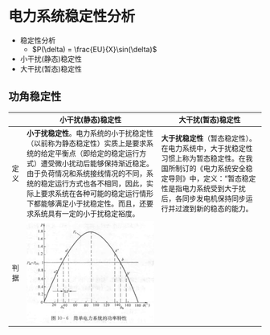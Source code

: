 # 电力系统稳定性分析

- 稳定性分析
  - $P(\delta) = \frac{EU}{X}\sin(\delta)$
- 小干扰(静态)稳定性
- 大干扰(暂态)稳定性


## 功角稳定性

|      | 小干扰(静态)稳定性                                                                                                                                                                                                                                                                                                                 | 大干扰(暂态)稳定性                                                                                                                                                                                                    |
| ---- | ---------------------------------------------------------------------------------------------------------------------------------------------------------------------------------------------------------------------------------------------------------------------------------------------------------------------------------- | --------------------------------------------------------------------------------------------------------------------------------------------------------------------------------------------------------------------- |
| 定义 | **小于扰稳定性**。电力系统的小于扰稳定性（以前称为静态稳定性）实质上是要求系统的给定平衡点（即给定的稳定运行方式）遭受微小扰动后能够保持渐近稳定。由于负荷情况和系统接线情况的不同，系统的稳定运行方式也各不相同，因此，实际上要求系统在各种可能的稳定运行情形下都能够满足小于扰稳定性。而且，还要求系统具有一定的小于扰稳定裕度。 | **大于扰稳定性**（暂态稳定性）。在电力系统中，大于扰稳定性习惯上称为暂态稳定性。在我国所制订的《电力系统安全稳定导则》中，定义：“暂态稳定性是指电力系统受到大于扰后，各同步发电机保持同步运行并过渡到新的稳态的能力。 |
| 判据 | ![alt text](image.png)                                                                                                                                                                                                                                                                                                             |



